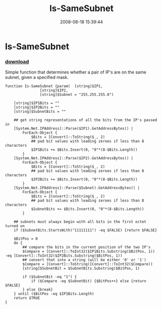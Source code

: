 ﻿---
pid:            527
parent:         0
children:       
poster:         dragonmc77
title:          Is-SameSubnet
date:           2008-08-18 15:39:44
description:    Simple function that determines whether a pair of IP's are on the same subnet, given a specified mask.
format:         posh
---

# Is-SameSubnet

### [download](527.ps1)  

Simple function that determines whether a pair of IP's are on the same subnet, given a specified mask.

```posh
function Is-SameSubnet {param(	[string]$IP1,
				[string]$IP2,
				[string]$Subnet = "255.255.255.0")
	
	[string]$IP1Bits = ""
	[string]$IP2Bits = ""
	[string]$SubnetBits = ""
									
	## get string representations of all the bits from the IP's passed in
	[System.Net.IPAddress]::Parse($IP1).GetAddressBytes() |	
		ForEach-Object {
			$Bits = [Convert]::ToString($_, 2)
			## pad bit values with leading zeroes if less than 8 characters
			$IP1Bits += $Bits.Insert(0, "0"*(8-$Bits.Length))
		}
	[System.Net.IPAddress]::Parse($IP2).GetAddressBytes() | 
		ForEach-Object {
			$Bits = [Convert]::ToString($_, 2)
			## pad bit values with leading zeroes if less than 8 characters
			$IP2Bits += $Bits.Insert(0, "0"*(8-$Bits.Length))
		}
	[System.Net.IPAddress]::Parse($Subnet).GetAddressBytes() | 
		ForEach-Object {
			$Bits = [Convert]::ToString($_, 2)
			## pad bit values with leading zeroes if less than 8 characters
			$SubnetBits += $Bits.Insert(0, "0"*(8-$Bits.Length))
		}
	
	## subnets must always begin with all bits in the first octet turned on
	if ($SubnetBits.StartsWith("11111111") -eq $FALSE) {return $FALSE}
	
	$BitPos = 0
	do {
		## compare the bits in the current position of the two IP's
		$Compare = [Convert]::ToInt32($IP1Bits.Substring($BitPos, 1)) -eq [Convert]::ToInt32($IP2Bits.Substring($BitPos, 1))
		## convert that into a string (will be either '0' or '1')
		$Compare = [Convert]::ToString([Convert]::ToInt32($Compare))
		[string]$SubnetBit = $SubnetBits.Substring($BitPos, 1)
		
		if ($SubnetBit -eq "1") {
			if ($Compare -eq $SubnetBit) {$BitPos++} else {return $FALSE}
		} else {break}
	} until ($BitPos -eq $IP1Bits.Length)
	return $TRUE
}
```

